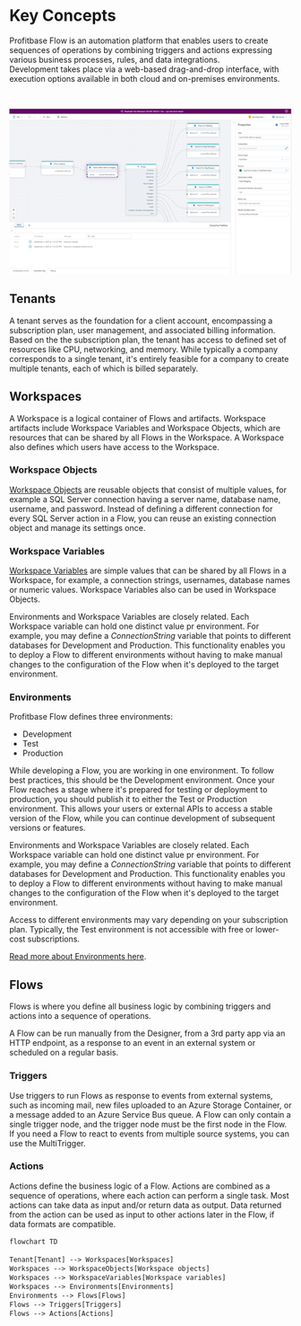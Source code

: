 # Key Concepts

Profitbase Flow is an automation platform that enables users to create sequences of operations by combining triggers and actions expressing various business processes, rules, and data integrations.  
Development takes place via a web-based drag-and-drop interface, with execution options available in both cloud and on-premises environments.

<br/>

![img](../../images/whatsflow1.png)

## Tenants

A tenant serves as the foundation for a client account, encompassing a subscription plan, user management, and associated billing information. Based on the  the subscription plan, the tenant has access to defined set of resources like CPU, networking, and memory. While typically a company corresponds to a single tenant, it's entirely feasible for a company to create multiple tenants, each of which is billed separately.

## Workspaces

A Workspace is a logical container of Flows and artifacts. Workspace artifacts include Workspace Variables and Workspace Objects, which are resources that can be shared by all Flows in the Workspace. A Workspace also defines which users have access to the Workspace.

### Workspace Objects

[Workspace Objects](workspaces/workspace-objects.md) are reusable objects that consist of multiple values, for example a SQL Server connection having a server name, database name, username, and password. Instead of defining a different connection for every SQL Server action in a Flow, you can reuse an existing connection object and manage its settings once.

### Workspace Variables

[Workspace Variables](workspaces/workspace-variables.md) are simple values that can be shared by all Flows in a Workspace, for example, a connection strings, usernames, database names or numeric values. Workspace Variables also can be used in Workspace Objects.

Environments and Workspace Variables are closely related. Each Workspace variable can hold one distinct value pr environment. For example, you may define a _ConnectionString_ variable that points to different databases for Development and Production. This functionality enables you to deploy a Flow to different environments without having to make manual changes to the configuration of the Flow when it's deployed to the target environment.

### Environments

Profitbase Flow defines three environments:

- Development
- Test
- Production

While developing a Flow, you are working in one environment. To follow best practices, this should be the Development environment. Once your Flow reaches a stage where it's prepared for testing or deployment to production, you should publish it to either the Test or Production environment. This allows your users or external APIs to access a stable version of the Flow, while you can continue development of subsequent versions or features.

Environments and Workspace Variables are closely related. Each Workspace variable can hold one distinct value pr environment. For example, you may define a _ConnectionString_ variable that points to different databases for Development and Production. This functionality enables you to deploy a Flow to different environments without having to make manual changes to the configuration of the Flow when it's deployed to the target environment.

Access to different environments may vary depending on your subscription plan. Typically, the Test environment is not accessible with free or lower-cost subscriptions.

[Read more about Environments here](environments.md).

## Flows

Flows is where you define all business logic by combining triggers and actions into a sequence of operations.

A Flow can be run manually from the Designer, from a 3rd party app via an HTTP endpoint, as a response to an event in an external system or scheduled on a regular basis.

### Triggers

Use triggers to run Flows as response to events from external systems, such as incoming mail, new files uploaded to an Azure Storage Container, or a message added to an Azure Service Bus queue. A Flow can only contain a single trigger node, and the trigger node must be the first node in the Flow. If you need a Flow to react to events from multiple source systems, you can use the MultiTrigger.  

### Actions

Actions define the business logic of a Flow. Actions are combined as a sequence of operations, where each action can perform a single task. Most actions can take data as input and/or return data as output. Data returned from the action can be used as input to other actions later in the Flow, if data formats are compatible.  

```mermaid
flowchart TD

Tenant[Tenant] --> Workspaces[Workspaces]
Workspaces --> WorkspaceObjects[Workspace objects]
Workspaces --> WorkspaceVariables[Workspace variables]
Workspaces --> Environments[Environments]
Environments --> Flows[Flows]
Flows --> Triggers[Triggers]
Flows --> Actions[Actions]

```